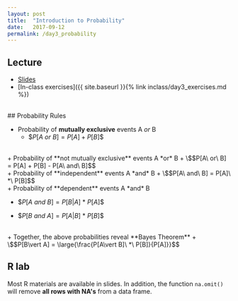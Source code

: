 ```yaml
---
layout: post
title:  "Introduction to Probability"
date:   2017-09-12
permalink: /day3_probability
---
```



## Lecture 

+ [Slides](./slides/day3_probability.pdf)
+ [In-class exercises]({{ site.baseurl }}{% link inclass/day3_exercises.md %})

<br>
## Probability Rules

+ Probability of **mutually exclusive** events A *or* B 
  + \$$P[A\ or\ B] = P[A] + P[B]$$

<br>
+ Probability of **not mutually exclusive** events A *or* B 
  + \$$P[A\ or\ B] = P[A] + P[B] - P[A\ and\ B]$$

<br>
+ Probability of **independent** events A *and* B 
  + \$$P[A\ and\ B] = P[A]\ *\ P[B]$$

<br>
+ Probability of **dependent** events A *and* B 
  
  + \$$P[A\ and\ B] = P[B\vert A]\ *\ P[A]$$ 
  
  + \$$P[B\ and\ A] = P[A\vert B]\ *\ P[B]$$  

<br>
+ Together, the above probabilities reveal **Bayes Theorem**
	+ \$$P[B\vert A] = \large{\frac{P[A\vert B]\ *\ P[B]}{P[A]}}$$


<br>

## R lab

Most R materials are available in slides. In addition, the function `na.omit()` will remove **all rows with NA's** from a data frame. 